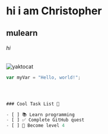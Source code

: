  # hi i am Christopher 
## mulearn 
###### hi
![yaktocat](https://github.com/ChristopherJoshy/skills-communicate-using-markdown/assets/144864811/3867300b-343d-45f8-b880-6b292455a538)



```javascript
var myVar = "Hello, world!";




### Cool Task List 🚀

- [ ] 📚 Learn programming
- [ ] ✅ Complete GitHub quest
- [ ] 🌟 Become level 4



